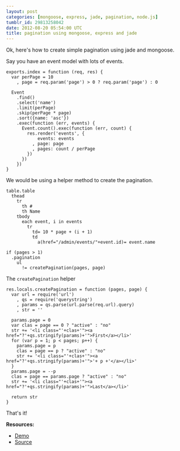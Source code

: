 ```yaml
---
layout: post
categories: [mongoose, express, jade, pagination, node.js]
tumblr_id: 29813258042
date: 2012-08-20 05:54:00 UTC
title: pagination using mongoose, express and jade
---
```


Ok, here's how to create simple pagination using jade and mongoose. 

Say you have an event model with lots of events.

    exports.index = function (req, res) {
      var perPage = 10
        , page = req.param('page') > 0 ? req.param('page') : 0

      Event
        .find()
        .select('name')
        .limit(perPage)
        .skip(perPage * page)
        .sort({name: 'asc'})
        .exec(function (err, events) {
          Event.count().exec(function (err, count) {
            res.render('events', {
                events: events
              , page: page
              , pages: count / perPage
            })
          })
        })
    }

We would be using a helper method to create the pagination.

    table.table
      thead
        tr
          th #
          th Name
        tbody
          each event, i in events
            tr
              td= 10 * page + (i + 1)
              td
                a(href="/admin/events/"+event.id)= event.name

    if (pages > 1)
      .pagination
        ul
          != createPagination(pages, page)

The `createPagination` helper

    res.locals.createPagination = function (pages, page) {
      var url = require('url')
        , qs = require('querystring')
        , params = qs.parse(url.parse(req.url).query)
        , str = ''

      params.page = 0
      var clas = page == 0 ? "active" : "no"
      str += '<li class="'+clas+'"><a href="?'+qs.stringify(params)+'">First</a></li>'
      for (var p = 1; p < pages; p++) {
        params.page = p
        clas = page == p ? "active" : "no"
        str += '<li class="'+clas+'"><a href="?'+qs.stringify(params)+'">'+ p +'</a></li>'
      }
      params.page = --p
      clas = page == params.page ? "active" : "no"
      str += '<li class="'+clas+'"><a href="?'+qs.stringify(params)+'">Last</a></li>'

      return str
    }


That's it!

**Resources:**

* [Demo](http://nodejs-express-demo.herokuapp.com/)
* [Source](https://github.com/madhums/nodejs-express-mongoose-demo)